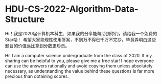 # HDU-CS-2022-Algorithm-Data-Structure

Hi！我是2020届计算机本科生，如果我的分享能帮助到你们，请给我一个免费的Star哈！
希望大家能理性使用答案，不到万不得已千万不完抄，毕竟弄明白这些题目的价值远比拿到分数更珍贵。

Hi! I am a computer science undergraduate from the class of 2020. If my sharing can be helpful to you, please give me a free star!
I hope everyone can use the answers rationally and avoid copying them unless absolutely necessary, as understanding the value behind these questions is far more precious than obtaining scores.
